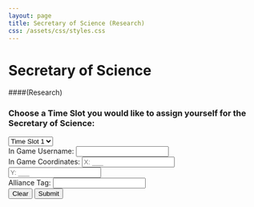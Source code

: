 ```yaml
---
layout: page
title: Secretary of Science (Research)
css: /assets/css/styles.css
---
```


# Secretary of Science
####(Research)

### Choose a Time Slot you would like to assign yourself for the Secretary of Science:
<div class="carousel">
  <select id="timeSlot">
    <option value="slot1">Time Slot 1</option>
    <option value="slot2">Time Slot 2</option>
    <option value="slot3">Time Slot 3</option>
    <!-- Add more time slot options as needed -->
  </select>
</div>

<div class="input-group">
  <label for="username">In Game Username:</label>
  <input type="text" id="username" required>
</div>

<div class="input-group">
  <label for="coordinateX">In Game Coordinates:</label>
  <input type="text" id="coordinateX" placeholder="X: ___" required>
  <input type="text" id="coordinateY" placeholder="Y: ___" required>
</div>

<div class="input-group">
  <label for="allianceTag">Alliance Tag:</label>
  <input type="text" id="allianceTag" maxlength="3" required>
</div>

<div class="buttons">
  <button onclick="clearForm()">Clear</button>
  <button onclick="submitForm()">Submit</button>
</div>

<div id="confirmationEmbed" class="confirmation-embed" style="display: none;">
  <h2>Secretary of Science</h2>
  <p id="selectedSlot"></p>
  <p id="usernameDisplay"></p>
  <p id="coordinatesDisplay"></p>
  <p id="allianceTagDisplay"></p>
  <p id="timestamp"></p>
  <p>Would you like to Download this Ticket?</p>
  <button class="download-button" onclick="downloadTicket()">Download</button>
</div>

<script>
function clearForm() {
  document.getElementById("username").value = "";
  document.getElementById("coordinateX").value = "";
  document.getElementById("coordinateY").value = "";
  document.getElementById("allianceTag").value = "";
}

function submitForm() {
  var username = document.getElementById("username").value;
  var coordinateX = document.getElementById("coordinateX").value;
  var coordinateY = document.getElementById("coordinateY").value;
  var allianceTag = document.getElementById("allianceTag").value;
  
  if (username && coordinateX && coordinateY && allianceTag) {
    var timeSlot = document.getElementById("timeSlot");
    var selectedSlot = timeSlot.options[timeSlot.selectedIndex].text;
    
    document.getElementById("selectedSlot").textContent = "Time Slot Chosen: " + selectedSlot;
    document.getElementById("usernameDisplay").textContent = "Username: " + username;
    document.getElementById("coordinatesDisplay").textContent = "Coordinates: X: " + coordinateX + ", Y: " + coordinateY;
    document.getElementById("allianceTagDisplay").textContent = "Alliance Tag: " + allianceTag;
    document.getElementById("timestamp").textContent = "Timestamp: " + getCurrentDateTime();
    
    document.getElementById("confirmationEmbed").style.display = "block";
    
    // Remove the selected time slot from the carousel
    timeSlot.remove(timeSlot.selectedIndex);
  }
}

function getCurrentDateTime() {
  var currentDate = new Date();
  var dateTime = currentDate.toLocaleString();
  return dateTime;
}

function downloadTicket() {
  // Implement the logic to generate and download the ticket file
  alert("Download functionality not implemented yet.");
}
</script>
